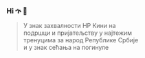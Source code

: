 ### Hi ኍ 👋

> У знак захвалности НР Кини на    
> подршци и пријатељству у најтежим    
> тренуцима за народ Републике Србије    
> и у знак сећања на погинуле
